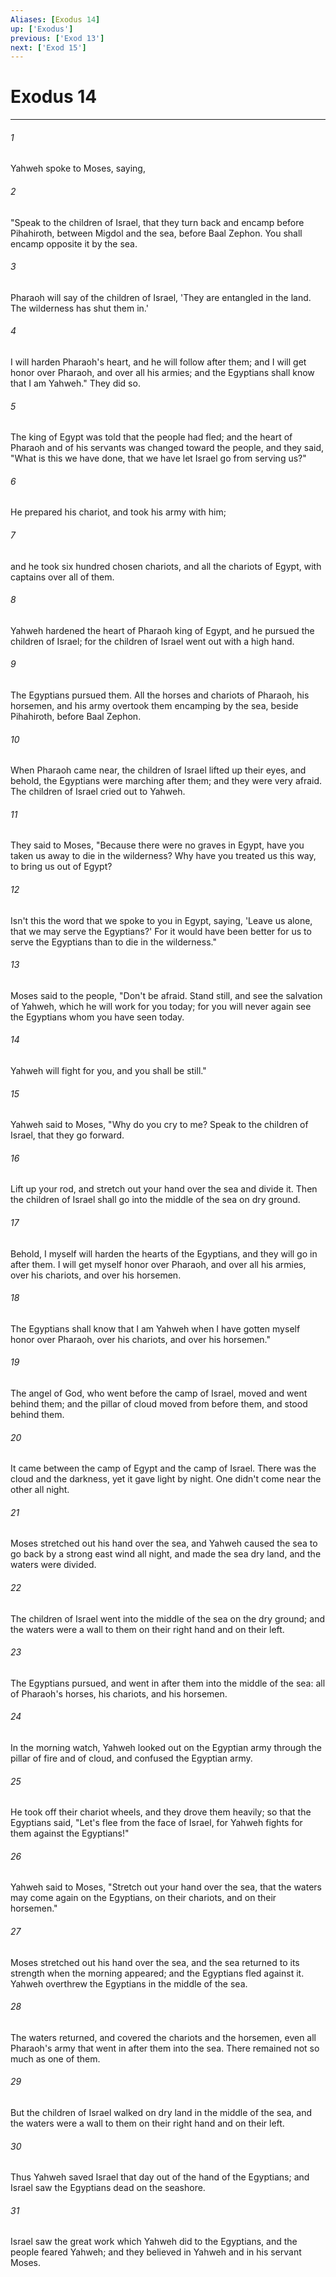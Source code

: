 ```yaml
---
Aliases: [Exodus 14]
up: ['Exodus']
previous: ['Exod 13']
next: ['Exod 15']
---
```

# Exodus 14
***





###### 1 

Yahweh spoke to Moses, saying, 



###### 2 

"Speak to the children of Israel, that they turn back and encamp before Pihahiroth, between Migdol and the sea, before Baal Zephon. You shall encamp opposite it by the sea. 



###### 3 

Pharaoh will say of the children of Israel, 'They are entangled in the land. The wilderness has shut them in.' 



###### 4 

I will harden Pharaoh's heart, and he will follow after them; and I will get honor over Pharaoh, and over all his armies; and the Egyptians shall know that I am Yahweh." They did so. 



###### 5 

The king of Egypt was told that the people had fled; and the heart of Pharaoh and of his servants was changed toward the people, and they said, "What is this we have done, that we have let Israel go from serving us?" 



###### 6 

He prepared his chariot, and took his army with him; 



###### 7 

and he took six hundred chosen chariots, and all the chariots of Egypt, with captains over all of them. 



###### 8 

Yahweh hardened the heart of Pharaoh king of Egypt, and he pursued the children of Israel; for the children of Israel went out with a high hand. 



###### 9 

The Egyptians pursued them. All the horses and chariots of Pharaoh, his horsemen, and his army overtook them encamping by the sea, beside Pihahiroth, before Baal Zephon. 



###### 10 

When Pharaoh came near, the children of Israel lifted up their eyes, and behold, the Egyptians were marching after them; and they were very afraid. The children of Israel cried out to Yahweh. 



###### 11 

They said to Moses, "Because there were no graves in Egypt, have you taken us away to die in the wilderness? Why have you treated us this way, to bring us out of Egypt? 



###### 12 

Isn't this the word that we spoke to you in Egypt, saying, 'Leave us alone, that we may serve the Egyptians?' For it would have been better for us to serve the Egyptians than to die in the wilderness." 



###### 13 

Moses said to the people, "Don't be afraid. Stand still, and see the salvation of Yahweh, which he will work for you today; for you will never again see the Egyptians whom you have seen today. 



###### 14 

Yahweh will fight for you, and you shall be still." 



###### 15 

Yahweh said to Moses, "Why do you cry to me? Speak to the children of Israel, that they go forward. 



###### 16 

Lift up your rod, and stretch out your hand over the sea and divide it. Then the children of Israel shall go into the middle of the sea on dry ground. 



###### 17 

Behold, I myself will harden the hearts of the Egyptians, and they will go in after them. I will get myself honor over Pharaoh, and over all his armies, over his chariots, and over his horsemen. 



###### 18 

The Egyptians shall know that I am Yahweh when I have gotten myself honor over Pharaoh, over his chariots, and over his horsemen." 



###### 19 

The angel of God, who went before the camp of Israel, moved and went behind them; and the pillar of cloud moved from before them, and stood behind them. 



###### 20 

It came between the camp of Egypt and the camp of Israel. There was the cloud and the darkness, yet it gave light by night. One didn't come near the other all night. 



###### 21 

Moses stretched out his hand over the sea, and Yahweh caused the sea to go back by a strong east wind all night, and made the sea dry land, and the waters were divided. 



###### 22 

The children of Israel went into the middle of the sea on the dry ground; and the waters were a wall to them on their right hand and on their left. 



###### 23 

The Egyptians pursued, and went in after them into the middle of the sea: all of Pharaoh's horses, his chariots, and his horsemen. 



###### 24 

In the morning watch, Yahweh looked out on the Egyptian army through the pillar of fire and of cloud, and confused the Egyptian army. 



###### 25 

He took off their chariot wheels, and they drove them heavily; so that the Egyptians said, "Let's flee from the face of Israel, for Yahweh fights for them against the Egyptians!" 



###### 26 

Yahweh said to Moses, "Stretch out your hand over the sea, that the waters may come again on the Egyptians, on their chariots, and on their horsemen." 



###### 27 

Moses stretched out his hand over the sea, and the sea returned to its strength when the morning appeared; and the Egyptians fled against it. Yahweh overthrew the Egyptians in the middle of the sea. 



###### 28 

The waters returned, and covered the chariots and the horsemen, even all Pharaoh's army that went in after them into the sea. There remained not so much as one of them. 



###### 29 

But the children of Israel walked on dry land in the middle of the sea, and the waters were a wall to them on their right hand and on their left. 



###### 30 

Thus Yahweh saved Israel that day out of the hand of the Egyptians; and Israel saw the Egyptians dead on the seashore. 



###### 31 

Israel saw the great work which Yahweh did to the Egyptians, and the people feared Yahweh; and they believed in Yahweh and in his servant Moses.
